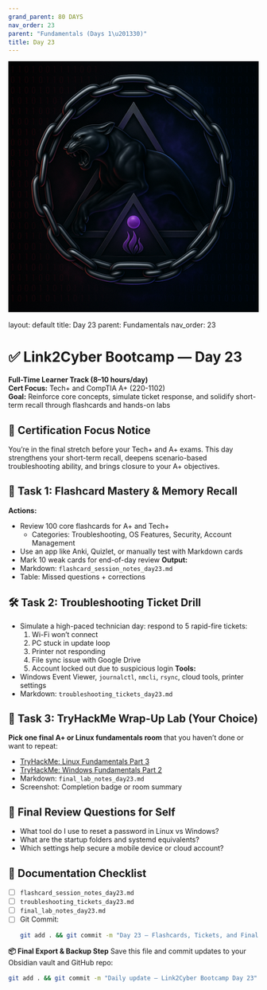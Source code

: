 ```yaml
---
grand_parent: 80 DAYS
nav_order: 23
parent: "Fundamentals (Days 1\u201330)"
title: Day 23
---
```

![Panther Icon](/assets/icons/icon-cyber-panther.png)

layout: default
title: Day 23
parent: Fundamentals
nav_order: 23

# ✅ Link2Cyber Bootcamp — Day 23
**Full-Time Learner Track (8–10 hours/day)**  
**Cert Focus:** Tech+ and CompTIA A+ (220-1102)  
**Goal:** Reinforce core concepts, simulate ticket response, and solidify short-term recall through flashcards and hands-on labs
## 🎯 Certification Focus Notice
You’re in the final stretch before your Tech+ and A+ exams. This day strengthens your short-term recall, deepens scenario-based troubleshooting ability, and brings closure to your A+ objectives.
## 🧰 Task 1: Flashcard Mastery & Memory Recall
**Actions:**  
- Review 100 core flashcards for A+ and Tech+  
  - Categories: Troubleshooting, OS Features, Security, Account Management  
- Use an app like Anki, Quizlet, or manually test with Markdown cards  
- Mark 10 weak cards for end-of-day review
**Output:**  
- Markdown: `flashcard_session_notes_day23.md`  
- Table: Missed questions + corrections
## 🛠️ Task 2: Troubleshooting Ticket Drill
- Simulate a high-paced technician day: respond to 5 rapid-fire tickets:  
  1. Wi-Fi won’t connect  
  2. PC stuck in update loop  
  3. Printer not responding  
  4. File sync issue with Google Drive  
  5. Account locked out due to suspicious login
**Tools:**  
- Windows Event Viewer, `journalctl`, `nmcli`, `rsync`, cloud tools, printer settings
- Markdown: `troubleshooting_tickets_day23.md`
## 🧪 Task 3: TryHackMe Wrap-Up Lab (Your Choice)
**Pick one final A+ or Linux fundamentals room** that you haven’t done or want to repeat:  
- [TryHackMe: Linux Fundamentals Part 3](https://tryhackme.com/room/linuxfundamentals3)  
- [TryHackMe: Windows Fundamentals Part 2](https://tryhackme.com/room/windowsfundamentals2)
- Markdown: `final_lab_notes_day23.md`  
- Screenshot: Completion badge or room summary
## 🧠 Final Review Questions for Self
- What tool do I use to reset a password in Linux vs Windows?  
- What are the startup folders and systemd equivalents?  
- Which settings help secure a mobile device or cloud account?
## 📁 Documentation Checklist
- [ ] `flashcard_session_notes_day23.md`  
- [ ] `troubleshooting_tickets_day23.md`  
- [ ] `final_lab_notes_day23.md`  
- [ ] Git Commit:
  ```bash
  git add . && git commit -m "Day 23 – Flashcards, Tickets, and Final Lab" && git push origin main
  ```
**📦 Final Export & Backup Step**
Save this file and commit updates to your Obsidian vault and GitHub repo:
```bash
git add . && git commit -m "Daily update – Link2Cyber Bootcamp Day 23" && git push origin main
```

